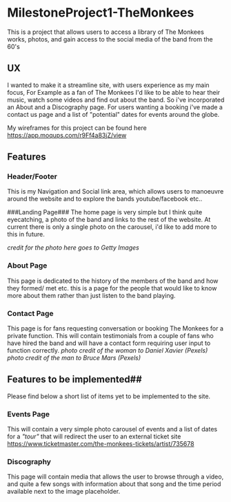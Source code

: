
# MilestoneProject1-TheMonkees

This is a project that allows users to access a library of The Monkees works, 
photos, and gain access to the social media of the band from the 60's

## UX

I wanted to make it a streamline site, with users experience as my main focus,
For Example as a fan of The Monkees I'd like to be able to hear their music,
watch some videos and find out about the band. So i've incorporated an About
and a Discography page. For users wanting a booking i've made a contact us page
and a list of "potential" dates for events around the globe.

My wireframes for this project can be found here https://app.moqups.com/r9Ff4a83jZ/view


## Features

### Header/Footer
This is my Navigation and Social link area, which allows users to manoeuvre around
the website and to explore the bands youtube/facebook etc..

###Landing Page###
The home page is very simple but I think quite eyecatching, a photo of the band
and links to the rest of the website. At current there is only a single photo
on the carousel, i'd like to add more to this in future.

*credit for the photo here goes to Getty Images*

### About Page    
This page is dedicated to the history of the members of the band and 
how they formed/ met etc. this is a page for the people that would like to know
more about them rather than just listen to the band playing.

### Contact Page
This page is for fans requesting conversation or booking The Monkees for a private
function. This will contain testimonials from a couple of fans who have hired 
the band and will have a contact form requiring user input to function correctly.
*photo credit of the woman to Daniel Xavier (Pexels)*
*photo credit of the man to Bruce Mars (Pexels)*

## Features to be implemented##
Please find below a short list of items yet to be implemented to the site.


### Events Page
This will contain a very simple photo carousel of events and a list of dates
for a *"tour"* that will redirect the user to an external ticket site
https://www.ticketmaster.com/the-monkees-tickets/artist/735678
 
### Discography
This page will contain media that allows the user to browse through a video,
and quite a few songs with information about that song and the time period 
available next to the image placeholder.



